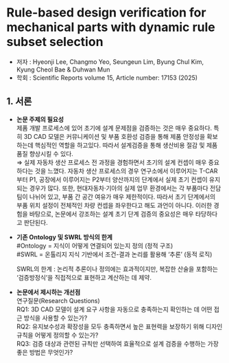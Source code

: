 # Rule-based design verification for mechanical parts with dynamic rule subset selection
- 저자 : Hyeonji Lee, Changmo Yeo, Seungeun Lim, Byung Chul Kim, Kyung Cheol Bae & Duhwan Mun
- 학회 : Scientific Reports volume 15, Article number: 17153 (2025)

 
## 1. 서론
- **논문 주제의 필요성**<br>
  제품 개발 프로세스에 있어 초기에 설계 문제점을 검증하는 것은 매우 중요하다. 특히 3D CAD 모델은 커뮤니케이션 및 부품 호환성 검증을 통해 제품 안정성을 확보하는데 핵심적인 역할을 하고있다. 따라서 설계검증을 통해 생산비용 절감 및 제품 품질 향상시킬 수 있다.<br>
   ⇒ 실제 자동차 생산 프로세스 전 과정을 경험하면서 초기의 설계 컨셉이 매우 중요하다는 것을 느꼈다. 자동차 생산 프로세스의 경우 연구소에서 이루어지는 T-CAR부터 P1, 공장에서 이루어지는 P2부터 양산까지의 단계에서 실제 초기 컨셉이 유지되는 경우가 많다. 또한, 현대자동차·기아의 실제 업무 환경에서는 각 부품마다 전담 팀이 나뉘어 있고, 부품 간 공간 여유가 매우 제한적이다. 따라서 초기 단계에서의 부품 위치 설정이 전체적인 차량 컨셉을 좌우한다고 해도 과언이 아니다. 이러한 경험을 바탕으로, 논문에서 강조하는 설계 초기 단계 검증의 중요성은 매우 타당하다고 판단된다.
  
- **기존 Ontology 및 SWRL 방식의 한계**<br>
  #Ontology = 지식이 어떻게 연결되어 있는지 정의 (정적 구조)<Br>
  #SWRL = 온톨리지 지식 기반에서 조건-결과 논리를 활용해 ‘추론’ (동적 로직)<br>
  
  SWRL의 한계 : 논리적 추론이나 정의에는 효과적이지만, 복잡한 산술을 포함하는 ‘검증방정식’을 직접적으로 표현하고 계산하는 데 제약.

- **논문에서 제시하는 개선점**<br>
  연구질문(Research Questions)<br>
  RQ1: 3D CAD 모델이 설계 요구 사항을 자동으로 충족하는지 확인하는 데 어떤 접근 방식을 사용할 수 있는가?<br>
  RQ2: 유지보수성과 확장성을 모두 충족하면서 높은 표현력을 보장하기 위해 디자인 규칙을 어떻게 정의할 수 있는가?<br>
  RQ3: 검증 대상과 관련된 규칙만 선택하여 효율적으로 설계 검증을 수행하는 가장 좋은 방법은 무엇인가?

  
